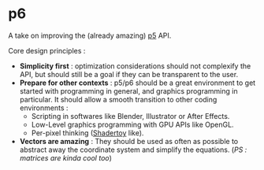 # p6

A take on improving the (already amazing) [p5](https://p5js.org/) API.

Core design principles :
  - **Simplicity first** : optimization considerations should not complexify the API, but should still be a goal if they can be transparent to the user.
  - **Prepare for other contexts** : p5/p6 should be a great environment to get started with programming in general, and graphics programming in particular. It should allow a smooth transition to other coding environments :
    - Scripting in softwares like Blender, Illustrator or After Effects.
    - Low-Level graphics programming with GPU APIs like OpenGL.
    - Per-pixel thinking ([Shadertoy](https://www.shadertoy.com/) like).
  - **Vectors are amazing** : They should be used as often as possible to abstract away the coordinate system and simplify the equations. (*PS : matrices are kinda cool too*)

